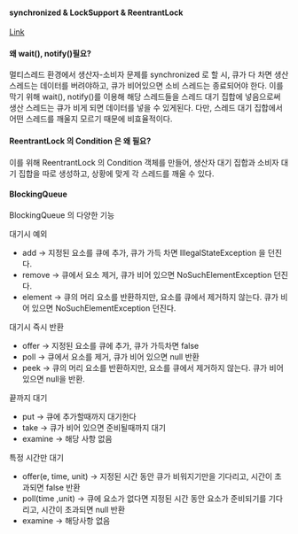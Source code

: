 #### synchronized & LockSupport & ReentrantLock
[Link](https://dkswhdgur246.tistory.com/76)

#### 왜 wait(), notify()필요?
멀티스레드 환경에서 생산자-소비자 문제를 synchronized 로 할 시, 큐가 다 차면 생산 스레드는 데이터를 버려야하고, 큐가 비어있으면 소비 스레드는 종료되어야 한다. 이를 막기 위해 wait(), notify()를 이용해 해당 스레드들을 스레드 대기 집합에 넣음으로써 생산 스레드는 큐가 비게 되면 데이터를 넣을 수 있게된다.
다만, 스레드 대기 집합에서 어떤 스레드를 깨울지 모르기 때문에 비효율적이다.

#### ReentrantLock 의 Condition 은 왜 필요?
이를 위해 ReentrantLock 의 Condition 객체를 만들어, 생산자 대기 집합과 소비자 대기 집합을 따로 생성하고, 상황에 맞게 각 스레드를 깨울 수 있다.

#### BlockingQueue
BlockingQueue 의 다양한 기능

대기시 예외

- add → 지정된 요소를 큐에 추가, 큐가 가득 차면 IllegalStateException 을 던진다.
- remove → 큐에서 요소 제거, 큐가 비어 있으면 NoSuchElementException 던진다.
- element → 큐의 머리 요소를 반환하지만, 요소를 큐에서 제거하지 않는다. 큐가 비어 있으면 NoSuchElementException 던진다.

대기시 즉시 반환

- offer → 지정된 요소를 큐에 추가, 큐가 가득차면 false
- poll → 큐에서 요소를 제거, 큐가 비어 있으면 null 반환
- peek → 큐의 머리 요소를 반환하지만, 요소를 큐에서 제거하지 않는다. 큐가 비어있으면 null을 반환.

끝까지 대기

- put → 큐에 추가할때까지 대기한다
- take → 큐가 비어 있으면 준비될때까지 대기
- examine → 해당 사항 없음

특정 시간만 대기

- offer(e, time, unit) → 지정된 시간 동안 큐가 비워지기만을 기다리고, 시간이 초과되면 false 반환
- poll(time ,unit) → 큐에 요소가 없다면 지정된 시간 동안 요소가 준비되기를 기다리고, 시간이 초과되면 null 반환
- examine → 해당사항 없음